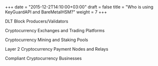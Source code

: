 +++
date = "2015-12-2T14:10:00+03:00"
draft = false
title = "Who is using KeyGuardAPI and BareMetalHSM?"
weight = 7
+++

<i class="fas fa-user-shield"></i> DLT Block Producers/Validators

<i class="fas fa-user-shield"></i> Cryptocurrency Exchanges and Trading Platforms

<i class="fas fa-user-shield"></i> Cryptocurrency Mining and Staking Pools

<i class="fas fa-user-shield"></i> Layer 2 Cryptocurrency Payment Nodes and Relays

<i class="fas fa-user-shield"></i> Compliant Cryptocurrency Businesses
